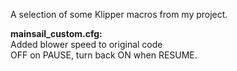 A selection of some Klipper macros from my project.


<b>mainsail_custom.cfg:</b><br>
Added blower speed to original code<br>
OFF on PAUSE, turn back ON when RESUME.
